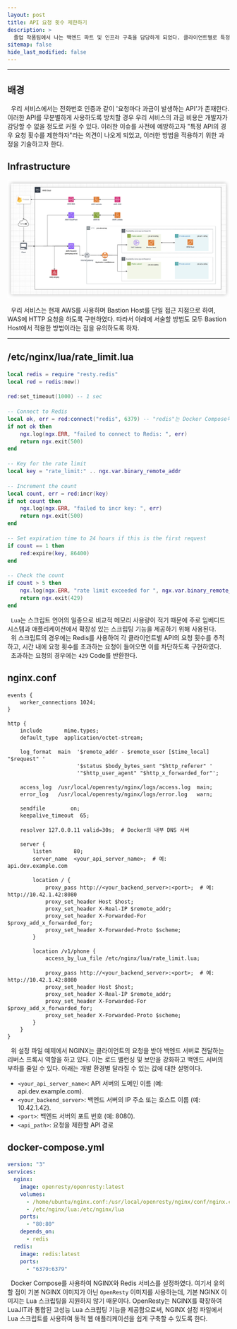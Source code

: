 ```yaml
---
layout: post
title: API 요청 횟수 제한하기
description: >
  졸업 작품팀에서 나는 백엔드 파트 및 인프라 구축을 담당하게 되었다. 클라이언트별로 특정 API의 요청 횟수를 제한하기 위한 방법을 기술하고자 한다.
sitemap: false
hide_last_modified: false
---
```


---

## 배경

&nbsp; 우리 서비스에서는 전화번호 인증과 같이 '요청마다 과금이 발생하는 API'가 존재한다. 이러한 API를 무분별하게 사용하도록 방치할 경우 우리 서비스의 과금 비용은 개발자가 감당할 수 없을 정도로 커질 수 있다. 이러한 이슈를 사전에 예방하고자 "특정 API의 경우 요청 횟수를 제한하자"라는 의견이 나오게 되었고, 이러한 방법을 적용하기 위한 과정을 기술하고자 한다.

## Infrastructure

![alt text](../../assets/img/docs/api-request-count-limit/image.png)

&nbsp; 우리 서비스는 현재 AWS를 사용하며 Bastion Host를 단일 접근 지점으로 하여, WAS에 HTTP 요청을 하도록 구현하였다. 따라서 아래에 서술할 방법도 모두 Bastion Host에서 적용한 방법이라는 점을 유의하도록 하자.

---

## /etc/nginx/lua/rate_limit.lua

```lua
local redis = require "resty.redis"
local red = redis:new()

red:set_timeout(1000) -- 1 sec

-- Connect to Redis
local ok, err = red:connect("redis", 6379) -- "redis"는 Docker Compose에서 정의한 서비스 이름입니다.
if not ok then
    ngx.log(ngx.ERR, "failed to connect to Redis: ", err)
    return ngx.exit(500)
end

-- Key for the rate limit
local key = "rate_limit:" .. ngx.var.binary_remote_addr

-- Increment the count
local count, err = red:incr(key)
if not count then
    ngx.log(ngx.ERR, "failed to incr key: ", err)
    return ngx.exit(500)
end

-- Set expiration time to 24 hours if this is the first request
if count == 1 then
    red:expire(key, 86400)
end

-- Check the count
if count > 5 then
    ngx.log(ngx.ERR, "rate limit exceeded for ", ngx.var.binary_remote_addr)
    return ngx.exit(429)
end
```

&nbsp; `Lua`는 스크립트 언어의 일종으로 비교적 메모리 사용량이 적기 때문에 주로 임베디드 시스템과 애플리케이션에서 확장성 있는 스크립팅 기능을 제공하기 위해 사용된다.<br>
&nbsp; 위 스크립트의 경우에는 Redis를 사용하여 각 클라이언트별 API의 요청 횟수를 추적하고, 시간 내에 요청 횟수를 초과하는 요청이 들어오면 이를 차단하도록 구현하였다.<br>
&nbsp; 초과하는 요청의 경우에는 `429` Code를 반환한다.

## nginx.conf

```nginx
events {
    worker_connections 1024;
}

http {
    include       mime.types;
    default_type  application/octet-stream;

    log_format  main  '$remote_addr - $remote_user [$time_local] "$request" '
                      '$status $body_bytes_sent "$http_referer" '
                      '"$http_user_agent" "$http_x_forwarded_for"';

    access_log  /usr/local/openresty/nginx/logs/access.log  main;
    error_log   /usr/local/openresty/nginx/logs/error.log   warn;

    sendfile        on;
    keepalive_timeout  65;

    resolver 127.0.0.11 valid=30s;  # Docker의 내부 DNS 서버

    server {
        listen       80;
        server_name  <your_api_server_name>;  # 예: api.dev.example.com

        location / {
            proxy_pass http://<your_backend_server>:<port>;  # 예: http://10.42.1.42:8080
            proxy_set_header Host $host;
            proxy_set_header X-Real-IP $remote_addr;
            proxy_set_header X-Forwarded-For $proxy_add_x_forwarded_for;
            proxy_set_header X-Forwarded-Proto $scheme;
        }

        location /v1/phone {
            access_by_lua_file /etc/nginx/lua/rate_limit.lua;

            proxy_pass http://<your_backend_server>:<port>;  # 예: http://10.42.1.42:8080
            proxy_set_header Host $host;
            proxy_set_header X-Real-IP $remote_addr;
            proxy_set_header X-Forwarded-For $proxy_add_x_forwarded_for;
            proxy_set_header X-Forwarded-Proto $scheme;
        }
    }
}

```

&nbsp; 위 설정 파일 예제에서 NGINX는 클라이언트의 요청을 받아 백엔드 서버로 전달하는 리버스 프록시 역할을 하고 있다. 이는 로드 밸런싱 및 보안을 강화하고 백엔드 서버의 부하를 줄일 수 있다. 아래는 개발 환경별 달라질 수 있는 값에 대한 설명이다.

- `<your_api_server_name>`: API 서버의 도메인 이름 (예: api.dev.example.com).
- `<your_backend_server>`: 백엔드 서버의 IP 주소 또는 호스트 이름 (예: 10.42.1.42).
- `<port>`: 백엔드 서버의 포트 번호 (예: 8080).
- `<api_path>`: 요청을 제한할 API 경로

## docker-compose.yml

```yaml
version: "3"
services:
  nginx:
    image: openresty/openresty:latest
    volumes:
      - /home/ubuntu/nginx.conf:/usr/local/openresty/nginx/conf/nginx.conf
      - /etc/nginx/lua:/etc/nginx/lua
    ports:
      - "80:80"
    depends_on:
      - redis
  redis:
    image: redis:latest
    ports:
      - "6379:6379"
```

&nbsp; Docker Compose를 사용하여 NGINX와 Redis 서비스를 설정하였다. 여기서 유의할 점이 기본 NGINX 이미지가 아닌 `OpenResty` 이미지를 사용하는데, 기본 NGINX 이미지는 Lua 스크립팅을 지원하지 않기 때문이다. OpenResty는 NGINX를 확장하여 LuaJIT과 통합된 고성능 Lua 스크립팅 기능을 제공함으로써, NGINX 설정 파일에서 Lua 스크립트를 사용하여 동적 웹 애플리케이션을 쉽게 구축할 수 있도록 한다.
